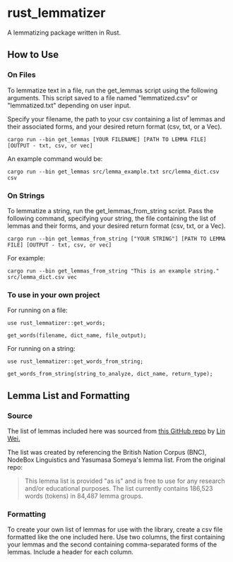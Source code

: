 # rust_lemmatizer
A lemmatizing package written in Rust.

## How to Use
### On Files
To lemmatize text in a file, run the get_lemmas script using the following arguments. This script saved to a file named "lemmatized.csv" or "lemmatized.txt" depending on user input.

Specify your filename, the path to your csv containing a list of lemmas and their associated forms, and your desired return format (csv, txt, or a Vec<String>).
```
cargo run --bin get_lemmas [YOUR FILENAME] [PATH TO LEMMA FILE] [OUTPUT - txt, csv, or vec]
```
An example command would be:
```
cargo run --bin get_lemmas src/lemma_example.txt src/lemma_dict.csv csv 
```

### On Strings
To lemmatize a string, run the get_lemmas_from_string script. Pass the following command, specifying your string, the file containing the list of lemmas and their forms, and your desired return format (csv, txt, or a Vec<String>).
```
cargo run --bin get_lemmas_from_string ["YOUR STRING"] [PATH TO LEMMA FILE] [OUTPUT - txt, csv, or vec]

```
For example:
```
cargo run --bin get_lemmas_from_string "This is an example string." src/lemma_dict.csv vec
```

### To use in your own project
For running on a file:
```
use rust_lemmatizer::get_words;

get_words(filename, dict_name, file_output);
```

For running on a string:
```
use rust_lemmatizer::get_words_from_string;

get_words_from_string(string_to_analyze, dict_name, return_type);
```


## Lemma List and Formatting
### Source
The list of lemmas included here was sourced from [this GitHub repo](https://github.com/skywind3000/lemma.en) by [Lin Wei.](https://github.com/skywind3000) 

The list was created by referencing the British Nation Corpus (BNC), NodeBox Linguistics and Yasumasa Someya's lemma list.
From the original repo:
>This lemma list is provided "as is" and is free to use for any research and/or educational purposes. The list currently contains 186,523 words (tokens) in 84,487 lemma groups.

### Formatting
To create your own list of lemmas for use with the library, create a csv file formatted like the one included here. Use two columns, the first containing your lemmas and the second containing comma-separated forms of the lemmas. Include a header for each column.


